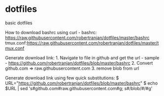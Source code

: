 # dotfiles
basic dotfiles 

How to download bashrc using curl - 
	bashrc:	 	https://raw.githubusercontent.com/robertranjan/dotfiles/master/bashrc
	tmux.conf:https://raw.githubusercontent.com/robertranjan/dotfiles/master/tmux.conf

Generate download link:
	1. Navigate to file in github and get the url - sample - https://github.com/robertranjan/dotfiles/blob/master/bashrc
	2. Convert github.com => raw.githubusercontent.com
	3. remove blob from url

Generate download link using few quick substitutions:
	$ URL="https://github.com/robertranjan/dotfiles/blob/master/bashrc"
	$ echo $URL | sed 's#github.com#raw.githubusercontent.com#g; s#/blob/#/#g'

